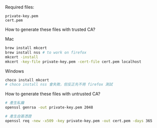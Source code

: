 Required files:

```
private-key.pem
cert.pem
```

How to generate these files with trusted CA?

Mac

```zsh
brew install mkcert
brew install nss # to work on firefox
mkcert -install
mkcert -key-file private-key.pem -cert-file cert.pem localhost
```

Windows

```powershell
choco install mkcert
# choco install nss 會失敗，但反正先不用 firefox 測試
```

How to generate these files with untrusted CA?

```zsh
# 產生私鑰
openssl genrsa -out private-key.pem 2048

# 產生自簽憑證
openssl req -new -x509 -key private-key.pem -out cert.pem -days 365
```
